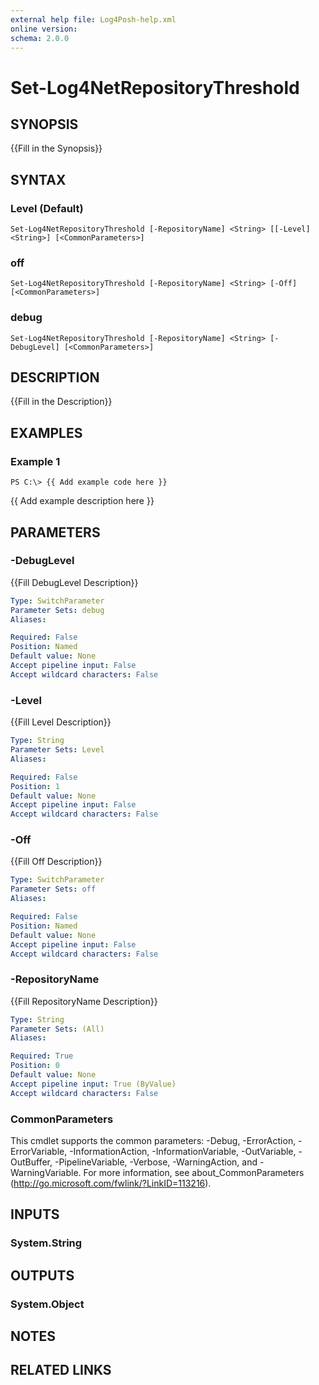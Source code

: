 ```yaml
---
external help file: Log4Posh-help.xml
online version: 
schema: 2.0.0
---
```


# Set-Log4NetRepositoryThreshold

## SYNOPSIS
{{Fill in the Synopsis}}

## SYNTAX

### Level (Default)
```
Set-Log4NetRepositoryThreshold [-RepositoryName] <String> [[-Level] <String>] [<CommonParameters>]
```

### off
```
Set-Log4NetRepositoryThreshold [-RepositoryName] <String> [-Off] [<CommonParameters>]
```

### debug
```
Set-Log4NetRepositoryThreshold [-RepositoryName] <String> [-DebugLevel] [<CommonParameters>]
```

## DESCRIPTION
{{Fill in the Description}}

## EXAMPLES

### Example 1
```
PS C:\> {{ Add example code here }}
```

{{ Add example description here }}

## PARAMETERS

### -DebugLevel
{{Fill DebugLevel Description}}

```yaml
Type: SwitchParameter
Parameter Sets: debug
Aliases: 

Required: False
Position: Named
Default value: None
Accept pipeline input: False
Accept wildcard characters: False
```

### -Level
{{Fill Level Description}}

```yaml
Type: String
Parameter Sets: Level
Aliases: 

Required: False
Position: 1
Default value: None
Accept pipeline input: False
Accept wildcard characters: False
```

### -Off
{{Fill Off Description}}

```yaml
Type: SwitchParameter
Parameter Sets: off
Aliases: 

Required: False
Position: Named
Default value: None
Accept pipeline input: False
Accept wildcard characters: False
```

### -RepositoryName
{{Fill RepositoryName Description}}

```yaml
Type: String
Parameter Sets: (All)
Aliases: 

Required: True
Position: 0
Default value: None
Accept pipeline input: True (ByValue)
Accept wildcard characters: False
```

### CommonParameters
This cmdlet supports the common parameters: -Debug, -ErrorAction, -ErrorVariable, -InformationAction, -InformationVariable, -OutVariable, -OutBuffer, -PipelineVariable, -Verbose, -WarningAction, and -WarningVariable. For more information, see about_CommonParameters (http://go.microsoft.com/fwlink/?LinkID=113216).

## INPUTS

### System.String

## OUTPUTS

### System.Object

## NOTES

## RELATED LINKS

